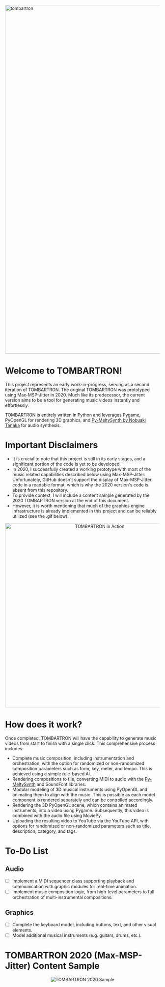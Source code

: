 <img width="1135" alt="tombartron" src="https://github.com/og-tombar/TOMBARtron/assets/134632821/9985c4d8-ef83-408a-8149-659f0f8755e2">

# Welcome to TOMBARTRON!

This project represents an early work-in-progress, serving as a second iteration of TOMBARTRON. The original TOMBARTRON was prototyped using Max-MSP-Jitter in 2020. Much like its predecessor, the current version aims to be a tool for generating music videos instantly and effortlessly.

TOMBARTRON is entirely written in Python and leverages Pygame, PyOpenGL for rendering 3D graphics, and [Py-MeltySynth by Nobuaki Tanaka](https://github.com/sinshu/py-meltysynth) for audio synthesis.

# Important Disclaimers

- It is crucial to note that this project is still in its early stages, and a significant portion of the code is yet to be developed.
- In 2020, I successfully created a working prototype with most of the music related capabilities described below using Max-MSP-Jitter. Unfortunately, GitHub doesn't support the display of Max-MSP-Jitter code in a readable format, which is why the 2020 version's code is absent from this repository.
- To provide context, I will include a content sample generated by the 2020 TOMBARTRON version at the end of this document.
- However, it is worth mentioning that much of the graphics engine infrastructure is already implemented in this project and can be reliably utilized (see the .gif below).

<p align="center">
  <img width="600" alt="TOMBARTRON in Action" src="https://github.com/og-tombar/TOMBARtron/assets/134632821/0d977e52-1e8f-47bd-b6e5-7aae6af0a42b">
</p>

# How does it work?

Once completed, TOMBARTRON will have the capability to generate music videos from start to finish with a single click. This comprehensive process includes:

- Complete music composition, including instrumentation and orchestration, with the option for randomized or non-randomized composition parameters such as form, key, meter, and tempo. This is achieved using a simple rule-based AI.
- Rendering compositions to file, converting MIDI to audio with the [Py-MeltySynth](https://github.com/sinshu/py-meltysynth) and SoundFont libraries.
- Modular modeling of 3D musical instruments using PyOpenGL and animating them to align with the music. This is possible as each model component is rendered separately and can be controlled accordingly.
- Rendering the 3D PyOpenGL scene, which contains animated instruments, into a video using Pygame. Subsequently, this video is combined with the audio file using MoviePy.
- Uploading the resulting video to YouTube via the YouTube API, with options for randomized or non-randomized parameters such as title, description, category, and tags.

# To-Do List
## Audio
- [ ] Implement a MIDI sequencer class supporting playback and communication with graphic modules for real-time animation.
- [ ] Implement music composition logic, from high-level parameters to full orchestration of multi-instrumental compositions.

## Graphics
- [ ] Complete the keyboard model, including buttons, text, and other visual elements.
- [ ] Model additional musical instruments (e.g. guitars, drums, etc.).

# TOMBARTRON 2020 (Max-MSP-Jitter) Content Sample
<p align="center">
  <img src="https://github.com/og-tombar/tombartron/assets/134632821/a026c546-38b3-47ad-9db2-14ad1639f057" alt="TOMBARTRON 2020 Sample">
</p>
